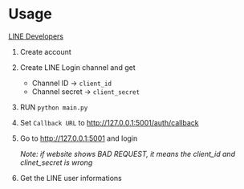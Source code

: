 
# Usage

[LINE Developers](https://developers.line.biz/)
1. Create account
2. Create LINE Login channel and get
	- Channel ID -> `client_id`
	- Channel secret -> `client_secret`
3. RUN `python main.py`
4. Set `Callback URL` to http://127.0.0.1:5001/auth/callback
5. Go to http://127.0.0.1:5001 and login
	
	*Note: if website shows BAD REQUEST, it means the client_id and clinet_secret is wrong*
6. Get the LINE user informations

